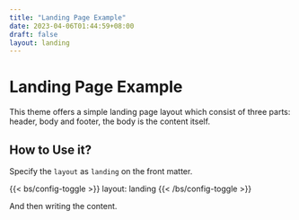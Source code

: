 ```yaml
---
title: "Landing Page Example"
date: 2023-04-06T01:44:59+08:00
draft: false
layout: landing
---
```


# Landing Page Example

This theme offers a simple landing page layout which consist of three parts: header, body and footer, the body is the content itself.

## How to Use it?

Specify the `layout` as `landing` on the front matter.

{{< bs/config-toggle >}}
layout: landing
{{< /bs/config-toggle >}}

And then writing the content.
